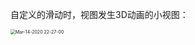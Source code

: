 自定义的滑动时，视图发生3D动画的小视图：

<img src="/Users/zz/Desktop/workplace/PanRotateView/Mar-14-2020 22-27-00.gif" alt="Mar-14-2020 22-27-00" style="zoom:50%;" />

